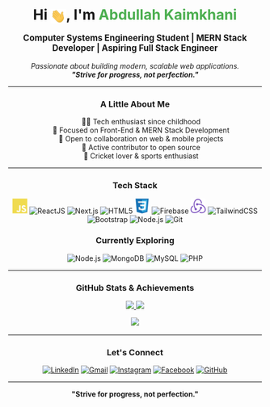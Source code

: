 <!-- Professional Portfolio Header -->
<h1 align="center">
  Hi <img src="https://raw.githubusercontent.com/ABSphreak/ABSphreak/master/gifs/Hi.gif" width="30px" style="vertical-align:middle;">, I'm <span style="color:#4CAF50;">Abdullah Kaimkhani</span>
</h1>
<p align="center" style="font-size:1.2em;">
  <b>Computer Systems Engineering Student | MERN Stack Developer | Aspiring Full Stack Engineer</b>
</p>
<p align="center">
  <i>
    Passionate about building modern, scalable web applications.<br>
    <b>"Strive for progress, not perfection."</b>
  </i>
</p>

<hr style="border:1px solid #eee;">

<!-- Quick Facts -->
<h3 align="center">A Little About Me</h3>
<ul align="center" style="list-style:none;">
  <li>🧑‍💻 Tech enthusiast since childhood</li>
  <li>🚀 Focused on Front-End & MERN Stack Development</li>
  <li>🤝 Open to collaboration on web & mobile projects</li>
  <li>🌱 Active contributor to open source</li>
  <li>🏏 Cricket lover & sports enthusiast</li>
</ul>

<hr style="border:1px solid #eee;">

<!-- Tech Stack -->
<h3 align="center">Tech Stack</h3>
<p align="center">
  <img src="https://raw.githubusercontent.com/devicons/devicon/master/icons/javascript/javascript-plain.svg" height="30" title="JavaScript"/>
  <img src="https://www.vectorlogo.zone/logos/reactjs/reactjs-icon.svg" height="30" title="ReactJS"/>
  <img src="https://upload.wikimedia.org/wikipedia/commons/1/10/Cib-next-js_%28CoreUI_Icons_v1.0.0%29.svg" height="30" title="Next.js"/>
  <img src="https://www.vectorlogo.zone/logos/w3_html5/w3_html5-icon.svg" height="30" title="HTML5"/>
  <img src="https://raw.githubusercontent.com/devicons/devicon/master/icons/css3/css3-original.svg" height="30" title="CSS3"/>
  <img src="https://www.vectorlogo.zone/logos/firebase/firebase-icon.svg" height="30" title="Firebase"/>
  <img src="https://raw.githubusercontent.com/devicons/devicon/master/icons/redux/redux-original.svg" height="30" title="Redux"/>
  <img src="https://www.vectorlogo.zone/logos/tailwindcss/tailwindcss-icon.svg" height="30" title="TailwindCSS"/>
  <img src="https://www.vectorlogo.zone/logos/getbootstrap/getbootstrap-icon.svg" height="30" title="Bootstrap"/>
  <img src="https://www.vectorlogo.zone/logos/nodejs/nodejs-icon.svg" height="30" title="Node.js"/>
  <img src="https://www.vectorlogo.zone/logos/git-scm/git-scm-icon.svg" height="30" title="Git"/>
</p>

<!-- Learning -->
<h3 align="center">Currently Exploring</h3>
<p align="center">
  <img src="https://www.vectorlogo.zone/logos/nodejs/nodejs-icon.svg" height="30" title="Node.js"/>
  <img src="https://www.vectorlogo.zone/logos/mongodb/mongodb-icon.svg" height="30" title="MongoDB"/>
  <img src="https://www.vectorlogo.zone/logos/mysql/mysql-icon.svg" height="30" title="MySQL"/>
  <img src="https://www.vectorlogo.zone/logos/php/php-icon.svg" height="30" title="PHP"/>
</p>

<hr style="border:1px solid #eee;">

<!-- GitHub Stats -->
<h3 align="center">GitHub Stats & Achievements</h3>
<p align="center">
  <a href="https://github.com/Abdullah-Kaimkhani">
    <img src="https://github-readme-stats.vercel.app/api?username=Abdullah-Kaimkhani&show_icons=true&hide_border=true&title_color=4CAF50&icon_color=4CAF50&text_color=333&bg_color=fff" height="160"/>
  </a>
  <a href="https://github.com/Abdullah-Kaimkhani">
    <img src="https://github-readme-stats.vercel.app/api/top-langs/?username=Abdullah-Kaimkhani&layout=compact&hide_border=true&title_color=4CAF50&text_color=333&bg_color=fff" height="160"/>
  </a>
</p>
<p align="center">
  <img src="https://github-readme-streak-stats.herokuapp.com/?user=Abdullah-Kaimkhani&theme=default" height="160"/>
</p>

<hr style="border:1px solid #eee;">

<!-- Contact -->
<h3 align="center">Let's Connect</h3>
<p align="center">
  <a href="https://www.linkedin.com/in/abdullah-kaimkhani-017a89274/" target="_blank"><img src="https://cdn.jsdelivr.net/gh/devicons/devicon/icons/linkedin/linkedin-original.svg" height="30" title="LinkedIn"/></a>
  <a href="mailto:abdullahjavedkk@gmail.com"><img src="https://cdn.jsdelivr.net/gh/devicons/devicon/icons/google/google-original.svg" height="30" title="Gmail"/></a>
  <a href="https://www.instagram.com/abdullahkaimkhani/" target="_blank"><img src="https://cdn.jsdelivr.net/gh/devicons/devicon/icons/instagram/instagram-original.svg" height="30" title="Instagram"/></a>
  <a href="https://www.facebook.com/share/1MRZDR9172/?mibextid=wwXIfr" target="_blank"><img src="https://cdn.jsdelivr.net/gh/devicons/devicon/icons/facebook/facebook-original.svg" height="30" title="Facebook"/></a>
  <a href="https://github.com/Abdullah-Kaimkhani" target="_blank"><img src="https://cdn.jsdelivr.net/gh/devicons/devicon/icons/github/github-original.svg" height="30" title="GitHub"/></a>
</p>

<hr style="border:1px solid #eee;">
<p align="center"><b>"Strive for progress, not perfection."</b></p>
